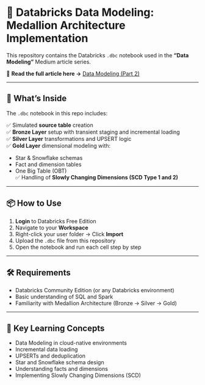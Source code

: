 # 🧱 Databricks Data Modeling: Medallion Architecture Implementation

This repository contains the Databricks `.dbc` notebook used in the **“Data Modeling”** Medium article series.

📖 **Read the full article here →** [Data Modeling (Part 2)](https://nikhil-datasolutions.medium.com/practical-data-modeling-medallion-architecture-on-databricks-c524f6de0cbb)

---

## 📂 What’s Inside

The `.dbc` notebook in this repo includes:

✅ Simulated **source table** creation  
✅ **Bronze Layer** setup with transient staging and incremental loading  
✅ **Silver Layer** transformations and UPSERT logic  
✅ **Gold Layer** dimensional modeling with:
  - Star & Snowflake schemas
  - Fact and dimension tables
  - One Big Table (OBT)  
✅ Handling of **Slowly Changing Dimensions (SCD Type 1 and 2)**

---

## 📦 How to Use

1. **Login** to Databricks Free Edition
2. Navigate to your **Workspace**
3. Right-click your user folder → Click **Import**
4. Upload the `.dbc` file from this repository
5. Open the notebook and run each cell step by step

---

## 🛠️ Requirements

- Databricks Community Edition (or any Databricks environment)
- Basic understanding of SQL and Spark
- Familiarity with Medallion Architecture (Bronze → Silver → Gold)

---

## 🧠 Key Learning Concepts

- Data Modeling in cloud-native environments
- Incremental data loading
- UPSERTs and deduplication
- Star and Snowflake schema design
- Understanding facts and dimensions
- Implementing Slowly Changing Dimensions (SCD)

